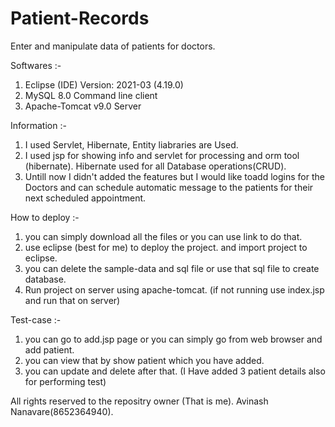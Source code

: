 # Patient-Records
Enter and manipulate data of patients for doctors.

Softwares :-

1) Eclipse (IDE) Version: 2021-03 (4.19.0)
2) MySQL 8.0 Command line client
3) Apache-Tomcat v9.0 Server

Information :-
1) I used Servlet, Hibernate, Entity liabraries are Used. 
2) I used jsp for showing info and servlet for processing and orm tool (hibernate). Hibernate used for all Database operations(CRUD).
3) Untill now I didn't added the features but I would like toadd logins for the Doctors and can schedule automatic message to the patients for their next scheduled appointment.

How to deploy :-
1) you can simply download all the files or you can use link to do that.
2) use eclipse (best for me) to deploy the project. and import project to eclipse.
3) you can delete the sample-data and sql file or use that sql file to create database.
4) Run project on server using apache-tomcat. (if not running use index.jsp and run that on server)

Test-case :-
1) you can go to add.jsp page or you can simply go from web browser and add patient.
2) you can view that by show patient which you have added. 
3) you can update and delete after that. (I Have added 3 patient details also for performing test)



All rights reserved to the repositry owner (That is me). Avinash Nanavare(8652364940).
